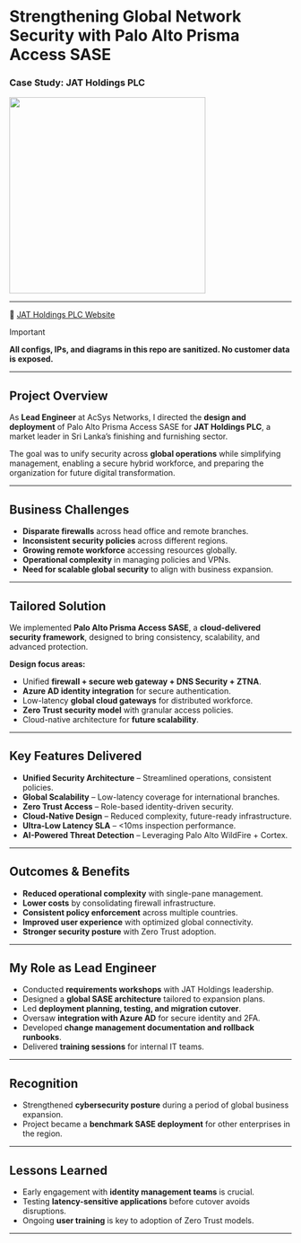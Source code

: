 # Strengthening Global Network Security with Palo Alto Prisma Access SASE  
### Case Study: JAT Holdings PLC  
<p>
  <img src="https://img.shields.io/badge/Role-Lead%20Network%20%26%20Security%20Engineer-blue" width="350">
</p>


---

🔗 [JAT Holdings PLC Website](https://jatholdings.com)  

> [!IMPORTANT]  
**All configs, IPs, and diagrams in this repo are sanitized. No customer data is exposed.**

---

## Project Overview
As **Lead Engineer** at AcSys Networks, I directed the **design and deployment** of Palo Alto Prisma Access SASE for **JAT Holdings PLC**, a market leader in Sri Lanka’s finishing and furnishing sector.  

The goal was to unify security across **global operations** while simplifying management, enabling a secure hybrid workforce, and preparing the organization for future digital transformation.  

---

## Business Challenges
- **Disparate firewalls** across head office and remote branches.  
- **Inconsistent security policies** across different regions.  
- **Growing remote workforce** accessing resources globally.  
- **Operational complexity** in managing policies and VPNs.  
- **Need for scalable global security** to align with business expansion.  

---

## Tailored Solution
We implemented **Palo Alto Prisma Access SASE**, a **cloud-delivered security framework**, designed to bring consistency, scalability, and advanced protection.  

**Design focus areas:**  
- Unified **firewall + secure web gateway + DNS Security + ZTNA**.  
- **Azure AD identity integration** for secure authentication.  
- Low-latency **global cloud gateways** for distributed workforce.  
- **Zero Trust security model** with granular access policies.  
- Cloud-native architecture for **future scalability**.  

---

## Key Features Delivered
- **Unified Security Architecture** – Streamlined operations, consistent policies.  
- **Global Scalability** – Low-latency coverage for international branches.  
- **Zero Trust Access** – Role-based identity-driven security.  
- **Cloud-Native Design** – Reduced complexity, future-ready infrastructure.  
- **Ultra-Low Latency SLA** – <10ms inspection performance.  
- **AI-Powered Threat Detection** – Leveraging Palo Alto WildFire + Cortex.  

---

## Outcomes & Benefits
- **Reduced operational complexity** with single-pane management.  
- **Lower costs** by consolidating firewall infrastructure.  
- **Consistent policy enforcement** across multiple countries.  
- **Improved user experience** with optimized global connectivity.  
- **Stronger security posture** with Zero Trust adoption.  

---

## My Role as Lead Engineer
- Conducted **requirements workshops** with JAT Holdings leadership.  
- Designed a **global SASE architecture** tailored to expansion plans.  
- Led **deployment planning, testing, and migration cutover**.  
- Oversaw **integration with Azure AD** for secure identity and 2FA.  
- Developed **change management documentation and rollback runbooks**.  
- Delivered **training sessions** for internal IT teams.  

---


## Recognition
- Strengthened **cybersecurity posture** during a period of global business expansion.  
- Project became a **benchmark SASE deployment** for other enterprises in the region.  

---

## Lessons Learned
- Early engagement with **identity management teams** is crucial.  
- Testing **latency-sensitive applications** before cutover avoids disruptions.  
- Ongoing **user training** is key to adoption of Zero Trust models.  

---
